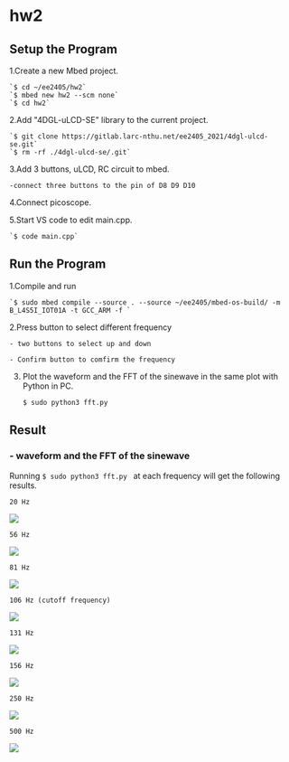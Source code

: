 # hw2

## Setup the Program 

1.Create a new Mbed project.

    `$ cd ~/ee2405/hw2`
    `$ mbed new hw2 --scm none`
    `$ cd hw2`    

2.Add "4DGL-uLCD-SE" library to the current project.

    `$ git clone https://gitlab.larc-nthu.net/ee2405_2021/4dgl-ulcd-se.git`
    `$ rm -rf ./4dgl-ulcd-se/.git`
    
3.Add 3 buttons, uLCD, RC circuit to mbed.

    -connect three buttons to the pin of D8 D9 D10

4.Connect picoscope.

5.Start VS code to edit main.cpp.

    `$ code main.cpp`
    
## Run the Program 

1.Compile and run

    `$ sudo mbed compile --source . --source ~/ee2405/mbed-os-build/ -m B_L4S5I_IOT01A -t GCC_ARM -f `
    
2.Press button to select different frequency
    
    - two buttons to select up and down
    
    - Confirm button to comfirm the frequency

3. Plot the waveform and the FFT of the sinewave in the same plot with Python in PC.

    `$ sudo python3 fft.py ` 

## Result

### - waveform and the FFT of the sinewave

  Running `$ sudo python3 fft.py ` at each frequency will get the following results.

    20 Hz

 ![](20.png)

    56 Hz

![](56.png)

    81 Hz

![](81.png)

    106 Hz (cutoff frequency)

![](106.png)

    131 Hz
    
 ![](131.png)

    156 Hz
    
 ![](156.png)

    250 Hz
    
![](250.png)

    500 Hz

![](500.png)

